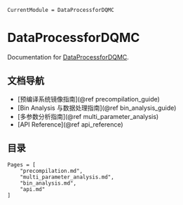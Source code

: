 ```@meta
CurrentModule = DataProcessforDQMC
```

# DataProcessforDQMC

Documentation for [DataProcessforDQMC](https://github.com/wangfh5/DataProcessforDQMC.jl).

## 文档导航

- [预编译系统镜像指南](@ref precompilation_guide)
- [Bin Analysis 与数据处理指南](@ref bin_analysis_guide)
- [多参数分析指南](@ref multi_parameter_analysis)
- [API Reference](@ref api_reference)

## 目录

```@contents
Pages = [
    "precompilation.md",
    "multi_parameter_analysis.md",
    "bin_analysis.md",
    "api.md"
]
```
